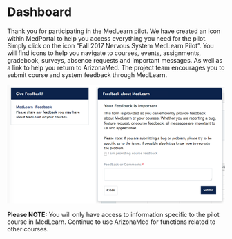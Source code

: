 # Dashboard
Thank you for participating in the MedLearn pilot.  We have created an icon within MedPortal to help you access everything you need for the pilot.  Simply click on the icon “Fall 2017 Nervous System MedLearn Pilot”.  You will find icons to help you navigate to courses, events, assignments, gradebook, surveys, absence requests and important messages.  As well as a link to help you return to ArizonaMed.  The project team encourages you to submit course and system feedback through MedLearn.

![MedLearn Feedback](./images/MedLearn/Intro_Coordinator.png)

**Please NOTE:** You will only have access to information specific to the pilot course in MedLearn.  Continue to use ArizonaMed for functions related to other courses.